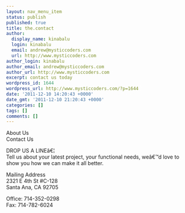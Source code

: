 ```yaml
---
layout: nav_menu_item
status: publish
published: true
title: the.contact
author:
  display_name: kinabalu
  login: kinabalu
  email: andrew@mysticcoders.com
  url: http://www.mysticcoders.com
author_login: kinabalu
author_email: andrew@mysticcoders.com
author_url: http://www.mysticcoders.com
excerpt: contact us today
wordpress_id: 1644
wordpress_url: http://www.mysticcoders.com/?p=1644
date: '2011-12-10 14:20:43 +0000'
date_gmt: '2011-12-10 21:20:43 +0000'
categories: []
tags: []
comments: []
---
```

<p>About Us<br />
Contact Us</p>
<p>DROP US A LINE&acirc;&euro;&brvbar;<br />
Tell us about your latest project, your functional needs, we&acirc;&euro;&trade;d love to show you how we can make it all better. </p>
<p>Mailing Address<br />
2321 E 4th St #C-128<br />
Santa Ana, CA 92705</p>
<p>Office: 714-352-0298<br />
Fax: 714-782-6024</p>
